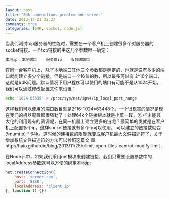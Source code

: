 ```yaml
---
layout: post
title: "64k-conenctions-problem-one-server"
date: 2013-12-21 22:37
comments: true
categories: [64K, socket, node.js]
---
```


当我们测试tcp服务器的性能时，需要在一个客户机上创建很多个对服务器的socket链接。一个tcp链接的由这几个参数唯一确定：
<!-- more -->

```sh
本地ip  本地端口    服务端ip    服务端端口
```

在同一台客户机上，除了本地端口其他三个参数都是确定的，也就是说有多少的端口就能建立多少个链接。但是端口一个16位的数，所以最多可以有
2^16个端口，这就是64K问题。默认情况下用户程序可以使用的端口有可能不是从1024开始，我们可以通过修改配置文件来设置：

```sh
echo '1024 65535' > /proc/sys/net/ipv4/ip_local_port_range
```

这样我们可以使用的端口数目就是2^16-1024=63448个。一个很现实的情况是现在我们的机器配置都很强劲了！处理64k个链接根本就是小菜一碟，怎
样才能最大化的利用现有的资源呢，在同一机器上建立更多的链呢？最简单的发就是在客户机上配置多个ip，这样socket链接就有多个ip可以使用，
可以建立的链接数就变为num(ip) * 64k。这时候的连接数的限制就变成客户机最大文件描述符了，关于增加系统文件描述符的方法可以参照这篇文
章http://haio.github.io/blog/2013/11/25/ulimit-open-files-cannot-modify-limit .

在Node.js中，如果我们采用net模块来创建链接，我们只需要设置参数中的localAddress参数就可以方便的绑定本地ip:

```js
net.createConnection({
    host: 'server.com',
    port: '8888',
    localAddress: 'client ip'
}, function () {})
```
